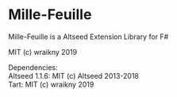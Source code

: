 # Mille-Feuille
Mille-Feuille is a Altseed Extension Library for F#  
  
MIT (c) wraikny 2019  

Dependencies:  
Altseed 1.1.6: MIT (c) Altseed 2013-2018  
Tart: MIT (c) wraikny 2019  